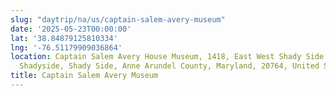 ```yaml
---
slug: "daytrip/na/us/captain-salem-avery-museum"
date: '2025-05-23T00:00:00'
lat: '38.84879125810334'
lng: '-76.51179909036864'
location: Captain Salem Avery House Museum, 1418, East West Shady Side Road, West
  Shadyside, Shady Side, Anne Arundel County, Maryland, 20764, United States
title: Captain Salem Avery Museum
---
```



